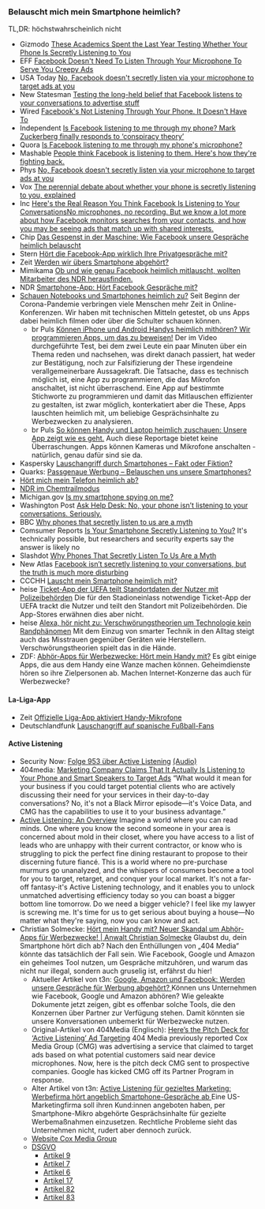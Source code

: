 ### Belauscht mich mein Smartphone heimlich?
TL,DR: höchstwahrscheinlich nicht
* Gizmodo [These Academics Spent the Last Year Testing Whether Your Phone Is Secretly Listening to You](https://gizmodo.com/these-academics-spent-the-last-year-testing-whether-you-1826961188)
* EFF [Facebook Doesn't Need To Listen Through Your Microphone To Serve You Creepy Ads](https://www.eff.org/de/deeplinks/2018/04/facebook-doesnt-need-listen-through-your-microphone-serve-you-creepy-ads)
* USA Today [No, Facebook doesn't secretly listen via your microphone to target ads at you](https://eu.usatoday.com/story/tech/2018/04/10/no-facebook-doesnt-secretly-listen-via-your-microphone-target-ads-you/505257002/)
* New Statesman [Testing the long-held belief that Facebook listens to your conversations to advertise stuff](https://www.newstatesman.com/science-tech/social-media/2018/03/testing-facebook-listens-your-conversations-adverts)
* Wired [Facebook's Not Listening Through Your Phone. It Doesn't Have To](https://www.wired.com/story/facebooks-listening-smartphone-microphone/)
* Independent [Is Facebook listening to me through my phone? Mark Zuckerberg finally responds to ‘conspiracy theory’](https://www.independent.co.uk/life-style/gadgets-and-tech/news/facebook-listening-listen-does-is-microphone-app-phone-mark-zuckerberg-a8299281.html)
* Quora [Is Facebook listening to me through my phone's microphone?](https://www.quora.com/Is-Facebook-listening-to-me-through-my-phones-microphone)
* Mashable [People think Facebook is listening to them. Here's how they're fighting back.](https://mashable.com/2017/11/01/facebook-microphone-spying-ads-preventing)
* Phys [No, Facebook doesn't secretly listen via your microphone to target ads at you](https://m.phys.org/news/2018-04-facebook-doesnt-secretly-microphone-ads.html)
* Vox [The perennial debate about whether your phone is secretly listening to you, explained](https://www.vox.com/the-goods/2018/12/28/18158968/facebook-microphone-tapping-recording-instagram-ads)
* Inc [Here's the Real Reason You Think Facebook Is Listening to Your ConversationsNo microphones, no recording. But we know a lot more about how Facebook monitors searches from your contacts, and how you may be seeing ads that match up with shared interests.](https://www.inc.com/john-brandon/heres-real-reason-you-think-facebook-is-listening-to-your-conversations.html)
* Chip [Das Gespenst in der Maschine: Wie Facebook unsere Gespräche heimlich belauscht](https://www.chip.de/news/Wie-Facebook-unsere-Gespraeche-heimlich-belauscht_131223311.html)
* Stern [Hört die Facebook-App wirklich Ihre Privatgespräche mit?](https://www.stern.de/digital/smartphones/facebook--lauscht-die-smartphone-app-wirklich-bei-gespraechen-mit--7488112.html)
* Zeit [Werden wir übers Smartphone abgehört?](https://www.zeit.de/digital/2019-08/facebook-smartphone-apps-illegales-abhoeren-mikrofon-werbung/komplettansicht)
* Mimikama [Ob und wie genau Facebook heimlich mitlauscht, wollten Mitarbeiter des NDR herausfinden.](https://www.mimikama.at/facebook-auf-dem-pruefstand-lauscht-das-unternehmen-mit/)
* NDR [Smartphone-App: Hört Facebook Gespräche mit?](https://www.ndr.de/ratgeber/verbraucher/Smartphone-App-Hoert-Facebook-Gespraeche-mit,facebook2806.html)
* [Schauen Notebooks und Smartphones heimlich zu?](https://medium.com/br-next/schauen-notebooks-und-smartphones-heimlich-zu-ff1e516579a) Seit Beginn der Corona-Pandemie verbringen viele Menschen mehr Zeit in Online-Konferenzen. Wir haben mit technischen Mitteln getestet, ob uns Apps dabei heimlich filmen oder über die Schulter schauen können.
    * br Puls [Können iPhone und Android Handys heimlich mithören? Wir programmieren Apps, um das zu beweisen!](https://www.youtube.com/watch?v=rX2tK-qSVpk) Der im Video durchgeführte Test, bei dem zwei Leute ein paar Minuten über ein Thema reden und nachsehen, was direkt danach passiert, hat weder zur Bestätigung, noch zur Falsifizierung der These irgendeine verallgemeinerbare Aussagekraft. Die Tatsache, dass es technisch möglich ist, eine App zu programmieren, die das Mikrofon anschaltet, ist nicht überraschend. Eine App auf bestimmte Stichworte zu programmieren und damit das Mitlauschen effizienter zu gestalten, ist zwar möglich, konterkatiert aber die These, Apps lauschten heimlich mit, um beliebige Gesprächsinhalte zu Werbezwecken zu analysieren.
    * br Puls [So können Handy und Laptop heimlich zuschauen: Unsere App zeigt wie es geht.](https://www.youtube.com/watch?v=YGKY_F50I_8) Auch diese Reportage bietet keine Überraschungen. Apps können Kameras und Mikrofone anschalten - natürlich, genau dafür sind sie da.
* Kaspersky [Lauschangriff durch Smartphones – Fakt oder Fiktion?](https://www.kaspersky.de/blog/smartphones-eavesdropping/19862/)
* Quarks: [Passgenaue Werbung – Belauschen uns unsere Smartphones? ](https://www.quarks.de/podcast/quarks-daily-spezial-folge-66-passgenaue-werbung-belauschen-uns-unsere-smartphones/)
* [Hört mich mein Telefon heimlich ab?](https://ohmyroot.wordpress.com/2023/01/21/hort-mich-mein-telefon-heimlich-ab/)
* [NDR im Chemtrailmodus](https://ohmyroot.wordpress.com/2018/08/05/ndr-im-chemtrailmodus/)
* Michigan.gov [Is my smartphone spying on me?](https://www.michigan.gov/ag/consumer-protection/consumer-alerts/consumer-alerts/shopping/is-my-smartphone-spying-on-me)
* Washington Post [Ask Help Desk: No, your phone isn’t listening to your conversations. Seriously.](https://www.washingtonpost.com/technology/2021/11/12/phone-audio-targeting-privacy/)
* BBC [Why phones that secretly listen to us are a myth](https://www.bbc.com/news/technology-49585682)
* Comsumer Reports [Is Your Smartphone Secretly Listening to You?](https://www.consumerreports.org/smartphones/is-your-smartphone-secretly-listening-to-you/) It's technically possible, but researchers and security experts say the answer is likely no
* Slashdot [Why Phones That Secretly Listen To Us Are a Myth](https://yro.slashdot.org/story/19/09/06/168214/why-phones-that-secretly-listen-to-us-are-a-myth)
* New Atlas [Facebook isn’t secretly listening to your conversations, but the truth is much more disturbing](https://newatlas.com/computers/facebook-not-secretly-listening-conversations/)
* CCCHH [Lauscht mein Smartphone heimlich mit?](https://media.ccc.de/v/ccchh-extras-56164-lauscht-mein-smartpho)
* heise [Ticket-App der UEFA teilt Standortdaten der Nutzer mit Polizeibehörden](https://www.heise.de/news/Ticket-App-der-UEFA-teilt-Standortdaten-der-Nutzer-mit-Polizeibehoerden-9790495.html) Die für den Stadioneinlass notwendige Ticket-App der UEFA trackt die Nutzer und teilt den Standort mit Polizeibehörden. Die App-Stores erwähnen dies aber nicht.
* heise [Alexa, hör nicht zu: Verschwörungstheorien um Technologie kein Randphänomen](https://www.heise.de/news/Studie-Technik-geraet-zunehmend-in-den-Fokus-von-Verschwoerungstheorien-9818483.html) Mit dem Einzug von smarter Technik in den Alltag steigt auch das Misstrauen gegenüber Geräten wie Herstellern. Verschwörungstheorien spielt das in die Hände.
* ZDF: [Abhör-Apps für Werbezwecke: Hört mein Handy mit?](https://www.zdf.de/nachrichten/panorama/handy-sprachdaten-abhoeren-werbeanzeigen-konzerne-100.html) Es gibt einige Apps, die aus dem Handy eine Wanze machen können. Geheimdienste hören so ihre Zielpersonen ab. Machen Internet-Konzerne das auch für Werbezwecke?
#### La-Liga-App
* Zeit [Offizielle Liga-App aktiviert Handy-Mikrofone](https://www.zeit.de/digital/datenschutz/2018-06/la-liga-app-spanien-fussball-dsgvo-pay-tv-lizenz-betrug)
* Deutschlandfunk [Lauschangriff auf spanische Fußball-Fans](https://www.deutschlandfunk.de/liga-app-lauschangriff-auf-spanische-fussball-fans-100.html)
#### Active Listening
* Security Now: [Folge 953 über Active Listening](https://www.grc.com/sn/sn-953-notes.pdf) [(Audio)](https://twit.tv/shows/security-now/episodes/953)
* 404media: [Marketing Company Claims That It Actually Is Listening to Your Phone and Smart Speakers to Target Ads](https://www.404media.co/cmg-cox-media-actually-listening-to-phones-smartspeakers-for-ads-marketing/) “What would it mean for your business if you could target potential clients who are actively discussing their need for your services in their day-to-day conversations? No, it's not a Black Mirror episode—it's Voice Data, and CMG has the capabilities to use it to your business advantage.”
* [Active Listening: An Overview](https://web.archive.org/web/20231214235444/https://www.cmglocalsolutions.com/blog/active-listening-an-overview) Imagine a world where you can read minds.  One where you know the second someone in your area is concerned about mold in their closet, where you have access to a list of leads who are unhappy with their current contractor, or know who is struggling to pick the perfect fine dining restaurant to propose to their discerning future fiancé. This is a world where no pre-purchase murmurs go unanalyzed, and the whispers of consumers become a tool for you to target, retarget, and conquer your local market. It's not a far-off fantasy-it's Active Listening technology, and it enables you to unlock unmatched advertising efficiency today so you can boast a bigger bottom line tomorrow. Do we need a bigger vehicle? I feel like my lawyer is screwing me. It's time for us to get serious about buying a house—No matter what they're saying, now you can know and act.
* Christian Solmecke: [Hört mein Handy mit? Neuer Skandal um Abhör-Apps für Werbezwecke! | Anwalt Christian Solmecke](https://www.youtube.com/watch?v=wFRt5WbGa5Y) Glaubst du, dein Smartphone hört dich ab? Nach den Enthüllungen von „404 Media“ könnte das tatsächlich der Fall sein. Wie Facebook, Google und Amazon ein geheimes Tool nutzen, um Gespräche mitzuhören, und warum das nicht nur illegal, sondern auch gruselig ist, erfährst du hier!
  * Aktueller Artikel von t3n: [Google, Amazon und Facebook: Werden unsere Gespräche für Werbung abgehört? ](https://t3n.de/news/google-amazon-facebook-abhoeren-fuer-werbung-1644060/) Können uns Unternehmen wie Facebook, Google und Amazon abhören? Wie geleakte Dokumente jetzt zeigen, gibt es offenbar solche Tools, die den Konzernen über Partner zur Verfügung stehen. Damit könnten sie unsere Konversationen unbemerkt für Werbezwecke nutzen. 
  * Original-Artikel von 404Media (Englisch): [Here’s the Pitch Deck for ‘Active Listening’ Ad Targeting](https://www.404media.co/heres-the-pitch-deck-for-active-listening-ad-targeting/) 404 Media previously reported Cox Media Group (CMG) was advertising a service that claimed to target ads based on what potential customers said near device microphones. Now, here is the pitch deck CMG sent to prospective companies. Google has kicked CMG off its Partner Program in response.
  * Alter Artikel von t3n: [Active Listening für gezieltes Marketing: Werbefirma hört angeblich Smartphone-Gespräche ab ](https://t3n.de/news/active-listening-marketing-werbefirma-smartphone-1597316/) Eine US-Marketingfirma soll ihren Kund:innen angeboten haben, per Smartphone-Mikro abgehörte Gesprächsinhalte für gezielte Werbemaßnahmen einzusetzen. Rechtliche Probleme sieht das Unternehmen nicht, rudert aber dennoch zurück. 
  * [Website Cox Media Group](https://www.cmg.com/)
  * [DSGVO](https://dsgvo-gesetz.de)
    * [Artikel 9](https://dsgvo-gesetz.de/art-9-dsgvo/)
    * [Artikel 7](https://dsgvo-gesetz.de/art-7-dsgvo/)
    * [Artikel 6](https://dsgvo-gesetz.de/art-6-dsgvo/)
    * [Artikel 17](https://dsgvo-gesetz.de/art-17-dsgvo/)
    * [Artikel 82](https://dsgvo-gesetz.de/art-82-dsgvo/)
    * [Artikel 83](https://dsgvo-gesetz.de/art-83-dsgvo/)
